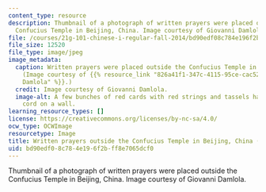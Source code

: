 ```yaml
---
content_type: resource
description: Thumbnail of a photograph of written prayers were placed outside the
  Confucius Temple in Beijing, China. Image courtesy of Giovanni Damlola.
file: /courses/21g-101-chinese-i-regular-fall-2014/bd90edf08c784e196f2bff8e7065dcf0_21g-101f14-th.jpg
file_size: 12520
file_type: image/jpeg
image_metadata:
  caption: Written prayers were placed outside the Confucius Temple in Beijing, China.
    (Image courtesy of {{% resource_link "826a41f1-347c-4115-95ce-cac522599868" "Giovanni
    Damlola" %}}.)
  credit: Image courtesy of Giovanni Damlola.
  image-alt: A few bunches of red cards with red strings and tassels hanging on a
    cord on a wall.
learning_resource_types: []
license: https://creativecommons.org/licenses/by-nc-sa/4.0/
ocw_type: OCWImage
resourcetype: Image
title: Written prayers outside the Confucius Temple in Beijing, China (thumbnail)
uid: bd90edf0-8c78-4e19-6f2b-ff8e7065dcf0
---
```

Thumbnail of a photograph of written prayers were placed outside the Confucius Temple in Beijing, China. Image courtesy of Giovanni Damlola.